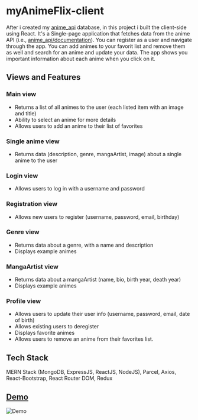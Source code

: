 
# myAnimeFlix-client

After i created my [anime_api](https://github.com/Alqatrony/anime_api) database, in this project i built the client-side using React.
It's a Single-page application that fetches data from the anime API (i.e., [anime_api/documentation](https://myanimed-b.herokuapp.com/documentation.html)).
You can register as a user and navigate through the app. You can add animes to your favorit list and remove them as well and search for an anime and update your data.
The app shows you important information about each anime when you click on it.

## Views and Features

### Main view 
- Returns a list of all animes to the user (each listed item with an image and title)
- Ability to select an anime for more details
- Allows users to add an anime to their list of favorites

### Single anime view
- Returns data (description, genre, mangaArtist, image) about a single anime to the user

### Login view
- Allows users to log in with a username and password

### Registration view
- Allows new users to register (username, password, email, birthday)

### Genre view
- Returns data about a genre, with a name and description
- Displays example animes

### MangaArtist view
- Returns data about a mangaArtist (name, bio, birth year, death year)
- Displays example animes

### Profile view
- Allows users to update their user info (username, password, email, date of birth)
- Allows existing users to deregister
- Displays favorite animes
- Allows users to remove an anime from their favorites list.
## Tech Stack

MERN Stack (MongoDB, ExpressJS, ReactJS, NodeJS), Parcel, Axios, React-Bootstrap, React Router DOM, Redux


## [Demo](https://myanimeflix.netlify.app)
![Demo](src/img/myAnimeFlix.gif)